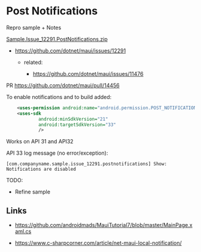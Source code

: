 # Post Notifications

Repro sample + Notes

[Sample.Issue_12291.PostNotifications.zip](https://github.com/dotnet/maui/files/11193801/Sample.Issue_12291.PostNotifications.zip)



*   https://github.com/dotnet/maui/issues/12291

    *   related:

        *   https://github.com/dotnet/maui/issues/11476

PR https://github.com/dotnet/maui/pull/14456

To enable notifications and to build added:

```xml
	<uses-permission android:name="android.permission.POST_NOTIFICATIONS" />
	<uses-sdk
			android:minSdkVersion="21"
			android:targetSdkVersion="33"
            />
```

Works on API 31 and API32

API 33 log message (no error/exception):

```
[com.companyname.sample.issue_12291.postnotifications] Show: Notifications are disabled
```

TODO:

*   Refine sample

## Links

*   https://github.com/androidmads/MauiTutorial7/blob/master/MainPage.xaml.cs

*   https://www.c-sharpcorner.com/article/net-maui-local-notification/

